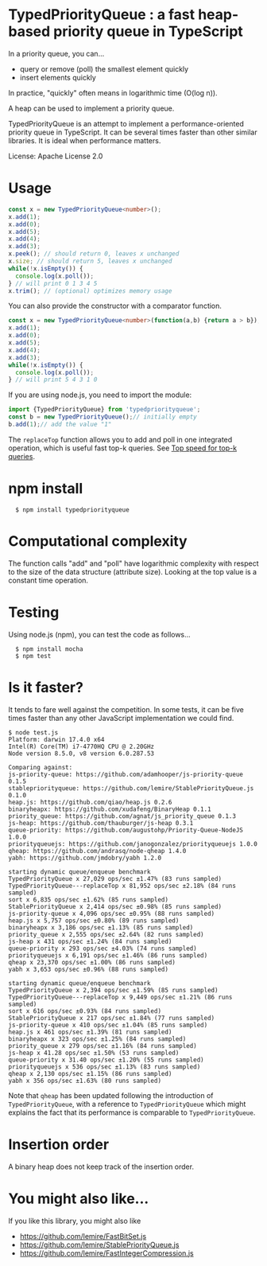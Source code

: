 # TypedPriorityQueue : a fast heap-based priority queue in TypeScript

In a priority queue, you can...

- query or remove (poll) the smallest element quickly
- insert elements quickly

In practice, "quickly" often means in logarithmic time (O(log n)).

A heap can be used to implement a priority queue.

TypedPriorityQueue is an attempt to implement a performance-oriented priority queue
in TypeScript. It can be several times faster than other similar libraries.
It is ideal when performance matters.

License: Apache License 2.0

Usage
===

```typescript
const x = new TypedPriorityQueue<number>();
x.add(1);
x.add(0);
x.add(5);
x.add(4);
x.add(3);
x.peek(); // should return 0, leaves x unchanged
x.size; // should return 5, leaves x unchanged
while(!x.isEmpty()) {
  console.log(x.poll());
} // will print 0 1 3 4 5
x.trim(); // (optional) optimizes memory usage
```

You can also provide the constructor with a comparator function.


```typescript
const x = new TypedPriorityQueue<number>(function(a,b) {return a > b});
x.add(1);
x.add(0);
x.add(5);
x.add(4);
x.add(3);
while(!x.isEmpty()) {
  console.log(x.poll());
} // will print 5 4 3 1 0 
```

If you are using node.js, you need to import the module:

```typescript
import {TypedPriorityQueue} from 'typedpriorityqueue';
const b = new TypedPriorityQueue();// initially empty
b.add(1);// add the value "1"
```

The ``replaceTop`` function allows you to add and poll in one integrated operation, which is useful fast top-k queries. See [Top speed for top-k queries](http://lemire.me/blog/2017/06/21/top-speed-for-top-k-queries/).

npm install
===

      $ npm install typedpriorityqueue

Computational complexity
===

The function calls "add" and "poll" have logarithmic complexity with respect
to the size of the data structure (attribute size). Looking at the top value
is a constant time operation.



Testing
===

Using node.js (npm), you can test the code as follows...

      $ npm install mocha
      $ npm test

Is it faster?
===

It tends to fare well against the competition.
In some tests, it can be five times faster than any other 
JavaScript implementation we could find.

```
$ node test.js
Platform: darwin 17.4.0 x64
Intel(R) Core(TM) i7-4770HQ CPU @ 2.20GHz
Node version 8.5.0, v8 version 6.0.287.53

Comparing against:
js-priority-queue: https://github.com/adamhooper/js-priority-queue 0.1.5
stablepriorityqueue: https://github.com/lemire/StablePriorityQueue.js 0.1.0
heap.js: https://github.com/qiao/heap.js 0.2.6
binaryheapx: https://github.com/xudafeng/BinaryHeap 0.1.1
priority_queue: https://github.com/agnat/js_priority_queue 0.1.3
js-heap: https://github.com/thauburger/js-heap 0.3.1
queue-priority: https://github.com/augustohp/Priority-Queue-NodeJS 1.0.0
priorityqueuejs: https://github.com/janogonzalez/priorityqueuejs 1.0.0
qheap: https://github.com/andrasq/node-qheap 1.4.0
yabh: https://github.com/jmdobry/yabh 1.2.0

starting dynamic queue/enqueue benchmark
TypedPriorityQueue x 27,029 ops/sec ±1.47% (83 runs sampled)
TypedPriorityQueue---replaceTop x 81,952 ops/sec ±2.18% (84 runs sampled)
sort x 6,835 ops/sec ±1.62% (85 runs sampled)
StablePriorityQueue x 2,414 ops/sec ±0.98% (85 runs sampled)
js-priority-queue x 4,096 ops/sec ±0.95% (88 runs sampled)
heap.js x 5,757 ops/sec ±0.80% (89 runs sampled)
binaryheapx x 3,186 ops/sec ±1.13% (85 runs sampled)
priority_queue x 2,555 ops/sec ±2.64% (82 runs sampled)
js-heap x 431 ops/sec ±1.24% (84 runs sampled)
queue-priority x 293 ops/sec ±4.03% (74 runs sampled)
priorityqueuejs x 6,191 ops/sec ±1.46% (86 runs sampled)
qheap x 23,370 ops/sec ±1.00% (86 runs sampled)
yabh x 3,653 ops/sec ±0.96% (88 runs sampled)

starting dynamic queue/enqueue benchmark
TypedPriorityQueue x 2,394 ops/sec ±1.59% (85 runs sampled)
TypedPriorityQueue---replaceTop x 9,449 ops/sec ±1.21% (86 runs sampled)
sort x 616 ops/sec ±0.93% (84 runs sampled)
StablePriorityQueue x 217 ops/sec ±1.84% (77 runs sampled)
js-priority-queue x 410 ops/sec ±1.04% (85 runs sampled)
heap.js x 461 ops/sec ±1.39% (81 runs sampled)
binaryheapx x 323 ops/sec ±1.25% (84 runs sampled)
priority_queue x 279 ops/sec ±1.16% (84 runs sampled)
js-heap x 41.28 ops/sec ±1.50% (53 runs sampled)
queue-priority x 31.40 ops/sec ±1.20% (55 runs sampled)
priorityqueuejs x 536 ops/sec ±1.13% (83 runs sampled)
qheap x 2,130 ops/sec ±1.15% (86 runs sampled)
yabh x 356 ops/sec ±1.63% (80 runs sampled)
```

Note that ``qheap`` has been updated following the introduction of ``TypedPriorityQueue``, with a reference to ``TypedPriorityQueue`` which might explains the fact that its performance is comparable to ``TypedPriorityQueue``.

Insertion order
===

A binary heap does not keep track of the insertion order. 

You might also like...
===

If you like this library, you might also like
- https://github.com/lemire/FastBitSet.js
- https://github.com/lemire/StablePriorityQueue.js
- https://github.com/lemire/FastIntegerCompression.js
